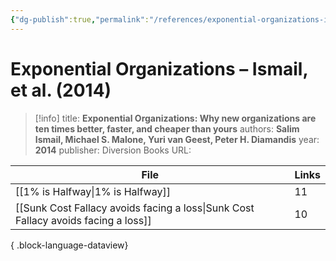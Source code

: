 ```yaml
---
{"dg-publish":true,"permalink":"/references/exponential-organizations-ismail-et-al-2014/"}
---
```



# Exponential Organizations – Ismail, et al. (2014)

> [!info]
> title: **Exponential Organizations: Why new organizations are ten times better, faster, and cheaper than yours**
> authors: **Salim Ismail, Michael S. Malone, Yuri van Geest, Peter H. Diamandis**
> year: **2014**
> publisher: Diversion Books
> URL: 


| File                                                                                  | Links |
| ------------------------------------------------------------------------------------- | ----- |
| [[1% is Halfway\|1% is Halfway]]                                                   | 11    |
| [[Sunk Cost Fallacy avoids facing a loss\|Sunk Cost Fallacy avoids facing a loss]] | 10    |

{ .block-language-dataview}
